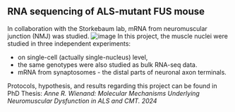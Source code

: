 ## RNA sequencing of ALS-mutant FUS mouse

In collaboration with the Storkebaum lab, mRNA from neuromuscular junction (NMJ) was studied. 
![image](https://github.com/user-attachments/assets/451d6623-74af-45c3-9cf4-c7ddd7d34b38)
In this project, the muscle nuclei were studied in three independent experiments:
  - on single-cell (actually single-nucleus) level,
  - the same genotypes were also studied as bulk RNA-seq data.
  - mRNA from synaptosomes - the distal parts of neuronal axon terminals.

Protocols, hypothesis, and results regarding this project can be found in PhD Thesis: _Anne R. Wienand: Molecular Mechanisms Underlying Neuromuscular Dysfunction in ALS and CMT. 2024_
